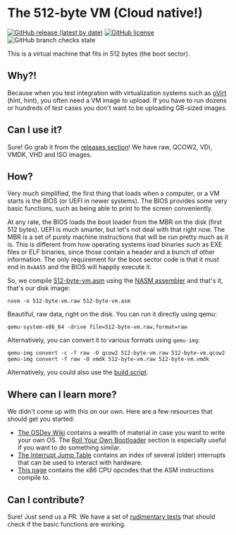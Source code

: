 # The 512-byte VM (Cloud native!)

[![GitHub release (latest by date)](https://img.shields.io/github/v/release/ovirt/512-byte-vm?style=for-the-badge)](https://github.com/ovirt/512-byte-vm/releases)
[![GitHub license](https://img.shields.io/github/license/ovirt/512-byte-vm?style=for-the-badge)](https://github.com/ovirt/512-byte-vm/blob/main/LICENSE.md)
![GitHub branch checks state](https://img.shields.io/github/checks-status/ovirt/512-byte-vm/main?style=for-the-badge)

This is a virtual machine that fits in 512 bytes (the boot sector).

## Why?!

Because when you test integration with virtualization systems such as [oVirt](https://www.ovirt.org/) (hint, hint), you often need a VM image to upload. If you have to run dozens or hundreds of test cases you don't want to be uploading GB-sized images.

## Can I use it?

Sure! Go grab it from the [releases section](https://github.com/ovirt/512-byte-vm/releases)! We have raw, QCOW2, VDI, VMDK, VHD and ISO images.

## How?

Very much simplified, the first thing that loads when a computer, or a VM starts is the BIOS (or UEFI in newer systems). The BIOS provides some very basic functions, such as being able to print to the screen conveniently.

At any rate, the BIOS loads the boot loader from the MBR on the disk (first 512 bytes). UEFI is much smarter, but let's not deal with that right now. The MBR is a set of purely machine instructions that will be run pretty much as it is. This is different from how operating systems load binaries such as EXE files or ELF binaries, since those contain a header and a bunch of other information. The only requirement for the boot sector code is that it must end in `0xAA55` and the BIOS will happily execute it.

So, we compile [512-byte-vm.asm](512-byte-vm.asm) using the [NASM assembler](https://www.nasm.us/) and that's it, that's our disk image:

```
nasm -o 512-byte-vm.raw 512-byte-vm.asm
```

Beautiful, raw data, right on the disk. You can run it directly using qemu:

```
qemu-system-x86_64 -drive file=512-byte-vm.raw,format=raw
```

Alternatively, you can convert it to various formats using `qemu-img`:

```
qemu-img convert -c -f raw -O qcow2 512-byte-vm.raw 512-byte-vm.qcow2
qemu-img convert -f raw -O vmdk 512-byte-vm.raw 512-byte-vm.vmdk
```

Alternatively, you could also use the [build script](build.sh).

## Where can I learn more?

We didn't come up with this on our own. Here are a few resources that should get you started:

- [The OSDev Wiki](https://wiki.osdev.org/Main_Page) contains a wealth of material in case you want to write your own OS. The [Roll Your Own Bootloader](https://wiki.osdev.org/Rolling_Your_Own_Bootloader) section is especially useful if you want to do something similar.
- [The Interrupt Jump Table](http://www.ctyme.com/intr/int.htm) contains an index of several (older) interrupts that can be used to interact with hardware.
- [This page](http://ref.x86asm.net/coder32.html) contains the x86 CPU opcodes that the ASM instructions compile to.

## Can I contribute?

Sure! Just send us a PR. We have a set of [rudimentary tests](test.sh) that should check if the basic functions are working.
